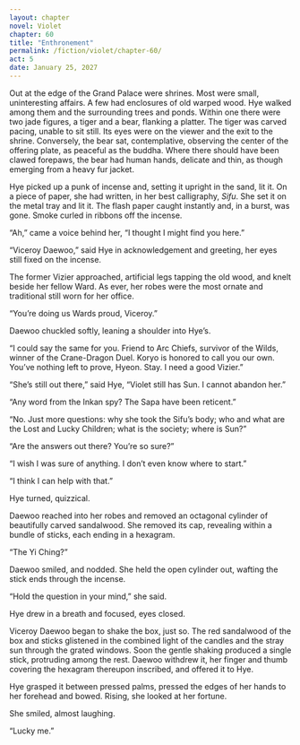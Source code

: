 ```yaml
---
layout: chapter
novel: Violet
chapter: 60
title: "Enthronement"
permalink: /fiction/violet/chapter-60/
act: 5
date: January 25, 2027
---
```

Out at the edge of the Grand Palace were shrines. Most were small, uninteresting affairs. A few had enclosures of old warped wood. Hye walked among them and the surrounding trees and ponds. Within one there were two jade figures, a tiger and a bear, flanking a platter. The tiger was carved pacing, unable to sit still. Its eyes were on the viewer and the exit to the shrine. Conversely, the bear sat, contemplative, observing the center of the offering plate, as peaceful as the buddha. Where there should have been clawed forepaws, the bear had human hands, delicate and thin, as though emerging from a heavy fur jacket.

Hye picked up a punk of incense and, setting it upright in the sand, lit it. On a piece of paper, she had written, in her best calligraphy, *Sifu*. She set it on the metal tray and lit it. The flash paper caught instantly and, in a burst, was gone. Smoke curled in ribbons off the incense.

“Ah,” came a voice behind her, “I thought I might find you here.”

“Viceroy Daewoo,” said Hye in acknowledgement and greeting, her eyes still fixed on the incense.

The former Vizier approached, artificial legs tapping the old wood, and knelt beside her fellow Ward. As ever, her robes were the most ornate and traditional still worn for her office.

“You’re doing us Wards proud, Viceroy.”

Daewoo chuckled softly, leaning a shoulder into Hye’s.

“I could say the same for you. Friend to Arc Chiefs, survivor of the Wilds, winner of the Crane-Dragon Duel. Koryo is honored to call you our own. You’ve nothing left to prove, Hyeon. Stay. I need a good Vizier.”

“She’s still out there,” said Hye, “Violet still has Sun. I cannot abandon her.”

“Any word from the Inkan spy? The Sapa have been reticent.”

“No. Just more questions: why she took the Sifu’s body; who and what are the Lost and Lucky Children; what is the society; where is Sun?”

“Are the answers out there? You’re so sure?”

“I wish I was sure of anything. I don’t even know where to start.”

“I think I can help with that.”

Hye turned, quizzical.

Daewoo reached into her robes and removed an octagonal cylinder of beautifully carved sandalwood. She removed its cap, revealing within a bundle of sticks, each ending in a hexagram.

“The Yi Ching?”

Daewoo smiled, and nodded. She held the open cylinder out, wafting the stick ends through the incense.

“Hold the question in your mind,” she said.

Hye drew in a breath and focused, eyes closed.

Viceroy Daewoo began to shake the box, just so. The red sandalwood of the box and sticks glistened in the combined light of the candles and the stray sun through the grated windows. Soon the gentle shaking produced a single stick, protruding among the rest. Daewoo withdrew it, her finger and thumb covering the hexagram thereupon inscribed, and offered it to Hye.

Hye grasped it between pressed palms, pressed the edges of her hands to her forehead and bowed. Rising, she looked at her fortune.

She smiled, almost laughing.

“Lucky me.”